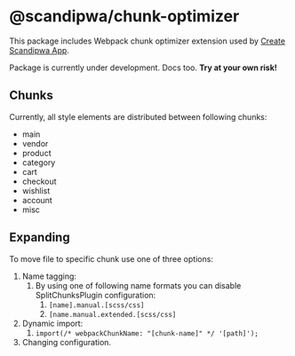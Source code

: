 # @scandipwa/chunk-optimizer

This package includes Webpack chunk optimizer extension used by [Create Scandipwa App](https://github.com/scandipwa/create-scandipwa-app).

Package is currently under development. Docs too.
**Try at your own risk!**

## Chunks
Currently, all style elements are distributed between following chunks:
* main
* vendor
* product
* category
* cart
* checkout
* wishlist
* account
* misc

## Expanding
To move file to specific chunk use one of three options:
1. Name tagging:
   1. By using one of following name formats you can disable SplitChunksPlugin configuration:
      1. `[name].manual.[scss/css]`
      2. `[name.manual.extended.[scss/css]`
2. Dynamic import:
   1. `import(/* webpackChunkName: "[chunk-name]" */ '[path]');`
3. Changing configuration.

